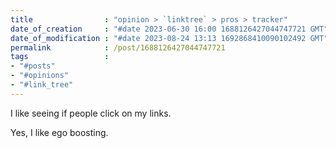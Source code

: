 ```yaml
---
title                : "opinion > `linktree` > pros > tracker"
date_of_creation     : "#date 2023-06-30 16:00 1688126427044747721 GMT"
date_of_modification : "#date 2023-08-24 13:13 1692868410090102492 GMT"
permalink            : /post/1688126427044747721
tags                 :
- "#posts"             
- "#opinions"
- "#link_tree"
---
```


I like seeing if people click on my links.

Yes, I like ego boosting.